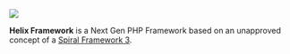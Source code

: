 <a href="https://github.com/helix-php/framework" target="_blank">
    <picture>
        <source media="(prefers-color-scheme: dark)" srcset="https://github.com/helix-php/.github/blob/master/logo/dark.png?raw=true">
        <img align="center" src="https://github.com/helix-php/.github/blob/master/logo/white.png?raw=true">
    </picture>
</a>

**Helix Framework** is a Next Gen PHP Framework based on an unapproved concept 
of a [Spiral Framework 3](https://github.com/spiral/framework).
